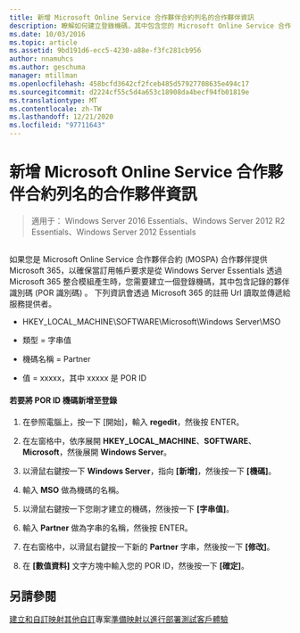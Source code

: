 ```yaml
---
title: 新增 Microsoft Online Service 合作夥伴合約列名的合作夥伴資訊
description: 瞭解如何建立登錄機碼，其中包含您的 Microsoft Online Service 合作夥伴合約夥伴記錄識別碼)  (POR 識別碼。
ms.date: 10/03/2016
ms.topic: article
ms.assetid: 9bd191d6-ecc5-4230-a88e-f3fc281cb956
author: nnamuhcs
ms.author: geschuma
manager: mtillman
ms.openlocfilehash: 458bcfd3642cf2fceb485d57927708635e494c17
ms.sourcegitcommit: d2224cf55c5d4a653c18908da4becf94fb01819e
ms.translationtype: MT
ms.contentlocale: zh-TW
ms.lasthandoff: 12/21/2020
ms.locfileid: "97711643"
---
```

# <a name="add-microsoft-online-service-partner-agreement-partner-of-record-information"></a>新增 Microsoft Online Service 合作夥伴合約列名的合作夥伴資訊

>適用于： Windows Server 2016 Essentials、Windows Server 2012 R2 Essentials、Windows Server 2012 Essentials

##  <a name="BKMK_3rdLevelDomanNames"></a>
 如果您是 Microsoft Online Service 合作夥伴合約 (MOSPA) 合作夥伴提供 Microsoft 365，以確保當訂用帳戶要求是從 Windows Server Essentials 透過 Microsoft 365 整合模組產生時，您需要建立一個登錄機碼，其中包含記錄的夥伴識別碼 (POR 識別碼) 。 下列資訊會透過 Microsoft 365 的註冊 Url 讀取並傳遞給服務提供者。

-   HKEY_LOCAL_MACHINE\SOFTWARE\Microsoft\Windows Server\MSO

-   類型 = 字串值

-   機碼名稱 = Partner

-   值 = xxxxx，其中 xxxxx 是 POR ID

#### <a name="to-add-the-por-id-key-to-the-registry"></a>若要將 POR ID 機碼新增至登錄

1.  在參照電腦上，按一下 [開始]，輸入 **regedit**，然後按 ENTER。

2.  在左窗格中，依序展開 **HKEY_LOCAL_MACHINE**、**SOFTWARE**、**Microsoft**，然後展開 **Windows Server**。

3.  以滑鼠右鍵按一下 **Windows Server**，指向 **[新增]**，然後按一下 **[機碼]**。

4.  輸入 **MSO** 做為機碼的名稱。

5.  以滑鼠右鍵按一下您剛才建立的機碼，然後按一下 **[字串值]**。

6.  輸入 **Partner** 做為字串的名稱，然後按 ENTER。

7.  在右窗格中，以滑鼠右鍵按一下新的 **Partner** 字串，然後按一下 **[修改]**。

8.  在 **[數值資料]** 文字方塊中輸入您的 POR ID，然後按一下 **[確定]**。

## <a name="see-also"></a>另請參閱

 [建立和自訂映射](Creating-and-Customizing-the-Image.md)[其他自訂](Additional-Customizations.md)專案[準備映射以進行部署](Preparing-the-Image-for-Deployment.md)[測試客戶體驗](Testing-the-Customer-Experience.md)

